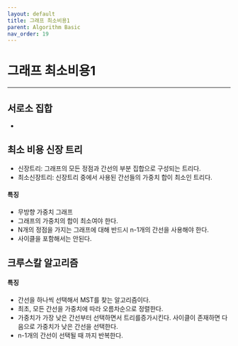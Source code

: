 ```yaml
---
layout: default
title: 그래프 최소비용1
parent: Algorithm Basic
nav_order: 19
---
```


# 그래프 최소비용1

---

## 서로소 집합

-

## 최소 비용 신장 트리

- 신장트리: 그래프의 모든 정점과 간선의 부분 집합으로 구성되는 트리다.
- 최소신장트리: 신장트리 중에서 사용된 간선들의 가중치 합이 최소인 트리다.

#### 특징

- 무방향 가중치 그래프
- 그래프의 가중치의 합이 최소여야 한다.
- N개의 정점을 가지는 그래프에 대해 반드시 n-1개의 간선을 사용해야 한다.
- 사이클을 포함해서는 안된다.

## 크루스칼 알고리즘

#### 특징

- 간선을 하나씩 선택해서 MST를 찾는 알고리즘이다.
- 최초, 모든 간선을 가중치에 따라 오름차순으로 정렬한다.
- 가중치가 가장 낮은 간선부터 선택하면서 트리를증가시킨다. 사이클이 존재하면 다음으로 가중치가 낮은 간선을 선택한다.
- n-1개의 간선이 선택될 때 까지 반복한다.
